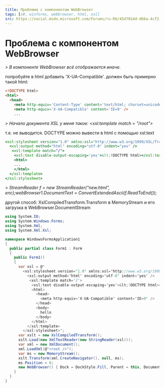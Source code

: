 ```yaml
---
title: Проблема с компонентом WebBrowser
tags: [c#, winforms, webbrowser, html, xsl]
src: https://social.msdn.microsoft.com/Forums/ru-RU/45d7014d-d66a-4cf2-ac59-9cadd7c6b397/-webbrowser?forum=programminglanguageru
---
```

# Проблема с компонентом WebBrowser
*> В компоненте WebBrowser всё отображается иначе.*

попробуйте в html добавить 'X-UA-Compatible'. должен быть примерно такой html:
```html
<!DOCTYPE html>
<html>
  <head>
    <meta http-equiv='Content-Type' content='text/html; charset=unicode' />
    <meta http-equiv='X-UA-Compatible' content='IE=9' /> 
    ...
```

*> Начало документа XSL у меня такое: <xsl:template match = "/root"><html charset="utf-8">*

т.е. <!DOCTYPE html> не выводится.
 DOCTYPE можно вывести в html с помощью xsl:text
```xsl
<xsl:stylesheet version="1.0" xmlns:xsl="http://www.w3.org/1999/XSL/Transform"> 
  <xsl:output method="html" encoding="utf-8" indent="yes" /> 
   <xsl:template match="/"> 
    <xsl:text disable-output-escaping='yes'>&lt;!DOCTYPE html></xsl:text> 
    <html> 
    ... 
    </html> 
  </xsl:template> 
</xsl:stylesheet> 
```

*> StreamReader f = new StreamReader("new.html", enc);webBrowser1.DocumentText = ConvertExtendedAscii(f.ReadToEnd());*

другой способ: XslCompiledTransform.Transform в MemoryStream и его загрузка в WebBrowser.DocumentStream 
```c#
using System.IO;
using System.Windows.Forms;
using System.Xml;
using System.Xml.Xsl;

namespace WindowsFormsApplication1
{
  public partial class Form1 : Form
  {
    public Form1()
    {
      var xsl = @"
        <xsl:stylesheet version='1.0' xmlns:xsl='http://www.w3.org/1999/XSL/Transform'> 
          <xsl:output method='html' encoding='utf-8' indent='yes' /> 
           <xsl:template match='/'> 
            <xsl:text disable-output-escaping='yes'>&lt;!DOCTYPE html></xsl:text> 
            <html> 
              <head>
                <meta http-equiv='X-UA-Compatible' content='IE=9' /> 
              </head>
              <body>
                hello
              </body>
            </html> 
          </xsl:template> 
        </xsl:stylesheet>";
      var xslt = new XslCompiledTransform();
      xslt.Load(new XmlTextReader(new StringReader(xsl)));
      var xml = new XmlDocument();
      xml.LoadXml(@"<root />");
      var ms = new MemoryStream();
      xslt.Transform(xml.CreateNavigator(), null, ms);
      ms.Position = 0;
      new WebBrowser() { Dock = DockStyle.Fill, Parent = this, DocumentStream = ms };
    }
  }
}
```
